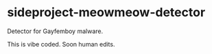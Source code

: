 # sideproject-meowmeow-detector
Detector for Gayfemboy malware.

This is vibe coded. Soon human edits.